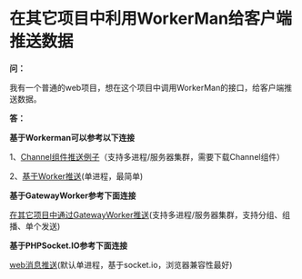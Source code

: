 # 在其它项目中利用WorkerMan给客户端推送数据

**问：**

我有一个普通的web项目，想在这个项目中调用WorkerMan的接口，给客户端推送数据。


**答：**


**基于Workerman可以参考以下连接**

1、[Channel组件推送例子](../components/channel-examples.md)（支持多进程/服务器集群，需要下载Channel组件）

2、[基于Worker推送](http://wenda.workerman.net/?/question/508)(单进程，最简单)



**基于GatewayWorker参考下面连接**

[在其它项目中通过GatewayWorker推送](http://doc2.workerman.net/326107)(支持多进程/服务器集群，支持分组、组播、单个发送)


**基于PHPSocket.IO参考下面连接**

[web消息推送](http://www.workerman.net/web-sender)(默认单进程，基于socket.io，浏览器兼容性最好)
